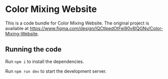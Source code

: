 
  # Color Mixing Website

  This is a code bundle for Color Mixing Website. The original project is available at https://www.figma.com/design/IQCtlpedOtFei90v8lQGNv/Color-Mixing-Website.

  ## Running the code

  Run `npm i` to install the dependencies.

  Run `npm run dev` to start the development server.
  